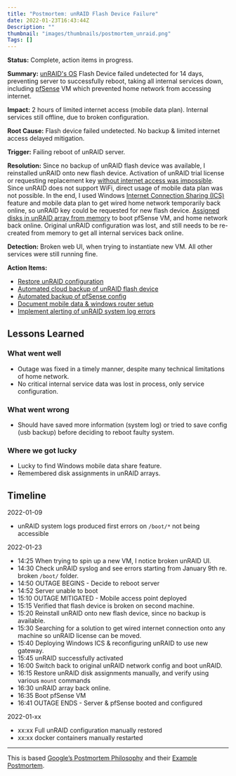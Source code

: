 ```yaml
---
title: "Postmortem: unRAID Flash Device Failure"
date: 2022-01-23T16:43:44Z
Description: ""
thumbnail: "images/thumbnails/postmortem_unraid.png"
Tags: []
---
```


**Status:** Complete, action items in progress.

**Summary:** [unRAID's OS](https://unraid.net/)
Flash Device failed undetected for 14 days, preventing server
to successfully reboot, taking all internal services down, including
[pfSense](https://www.pfsense.org/)
VM which prevented home network from accessing internet.

**Impact:** 2 hours of limited internet access (mobile data plan).
Internal services still offline, due to broken configuration.

**Root Cause:** Flash device failed undetected. No backup & limited internet
access delayed mitigation.

**Trigger:** Failing reboot of unRAID server.

**Resolution:** Since no backup of unRAID flash device was available,
I reinstalled unRAID onto new flash device. Activation of unRAID trial
license or requesting replacement key
[without internet access was impossible](https://forums.unraid.net/topic/55382-no-internet-no-unraid/).
Since unRAID does not support WiFi, direct usage of mobile data plan was not
possible.
In the end, I used Windows
[Internet Connection Sharing (ICS)](https://en.wikipedia.org/wiki/Internet_Connection_Sharing)
feature and mobile data plan to get wired home network temporarily back online,
so unRAID key could be requested for new flash device.
[Assigned disks in unRAID array from memory](https://wiki.unraid.net/Manual/Changing_The_Flash_Device#What_to_do_if_you_have_no_backup_and_do_not_know_your_disk_assignments)
to boot pfSense VM, and home network back online.
Original unRAID configuration was lost, and still needs to be re-created
from memory to get all internal services back online.

**Detection:** Broken web UI, when trying to instantiate new VM. All other
services were still running fine.

**Action Items:**

* [Restore unRAID configuration](https://github.com/datosh/home/issues/4)
* [Automated cloud backup of unRAID flash device](https://github.com/datosh/home/issues/1)
* [Automated backup of pfSense config](https://github.com/datosh/home/issues/3)
* [Document mobile data & windows router setup](https://github.com/datosh/datosh.github.io/issues/1)
* [Implement alerting of unRAID system log errors](https://github.com/datosh/home/issues/5)

## Lessons Learned

### What went well

* Outage was fixed in a timely manner, despite many technical
limitations of home network.
* No critical internal service data was lost in process, only service
configuration.

### What went wrong

* Should have saved more information (system log) or tried to save config
(usb backup) before deciding to reboot faulty system.

### Where we got lucky

* Lucky to find Windows mobile data share feature.
* Remembered disk assignments in unRAID arrays.

## Timeline

2022-01-09
* unRAID system logs produced first errors on `/boot/*` not being accessible

2022-01-23
* 14:25 When trying to spin up a new VM, I notice broken unRAID UI.
* 14:30 Check unRAID syslog and see errors starting from January 9th re. broken
`/boot/` folder.
* 14:50 OUTAGE BEGINS - Decide to reboot server
* 14:52 Server unable to boot
* 15:10 OUTAGE MITIGATED - Mobile access point deployed
* 15:15 Verified that flash device is broken on second machine.
* 15:20 Reinstall unRAID onto new flash device, since no backup is available.
* 15:30 Searching for a solution to get wired internet connection onto any
machine so unRAID license can be moved.
* 15:40 Deploying Windows ICS & reconfiguring unRAID to use new gateway.
* 15:45 unRAID successfully activated
* 16:00 Switch back to original unRAID network config and boot unRAID.
* 16:15 Restore unRAID disk assignments manually, and verify using various
`mount` commands
* 16:30 unRAID array back online.
* 16:35 Boot pfSense VM
* 16:41 OUTAGE ENDS - Server & pfSense booted and configured

2022-01-xx
* xx:xx Full unRAID configuration manually restored
* xx:xx docker containers manually restarted

---

This is based
[Google’s Postmortem Philosophy](https://sre.google/sre-book/postmortem-culture/)
and their
[Example Postmortem](https://sre.google/sre-book/example-postmortem/).
